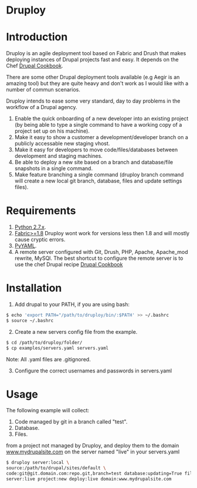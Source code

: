 Druploy
=======

# Introduction #

Druploy is an agile deployment tool based on Fabric and Drush that makes deploying instances of Drupal projects fast and easy.
It depends on the Chef [Drupal Cookbook](https://github.com/willieseabrook/drupal-cookbook).

There are some other Drupal deployment tools available (e.g Aegir is an amazing
tool) but they are quite heavy and don't work as I would like with a number of
commun scenarios.

Druploy intends to ease some very standard, day to day problems in the workflow
of a Drupal agency.

1. Enable the quick onboarding of a new developer into an existing project (by
   being able to type a single command to have a working copy of a project set
   up on his machine).
2. Make it easy to show a customer a development/developer branch on a publicly
   accessable new staging vhost.
3. Make it easy for developers to move code/files/databases between development
   and staging machines.
4. Be able to deploy a new site based on a branch and database/file snapshots
   in a single command.
5. Make feature branching a single command (druploy branch command will create
   a new local git branch, database, files and update settings files).

# Requirements #

1. [Python 2.7.x](http://www.python.org/).
2. [Fabric>=1.8](http://docs.fabfile.org/en/1.8/)
Druploy wont work for versions less then 1.8 and will mostly cause cryptic errors.
3. [PyYAML](http://pyyaml.org).
4.  A remote server configured with Git, Drush, PHP, Apache, Apache_mod rewrite, MySQl.
The best shortcut to configure the remote server is to use the chef Drupal
recipe [Drupal Cookbook](https://github.com/willieseabrook/drupal-cookbook)

# Installation #
1. Add drupal to your PATH, if you are using bash:

```bash
$ echo 'export PATH="/path/to/druploy/bin/:$PATH' >> ~/.bashrc
$ source ~/.bashrc
```

2. Create a new servers config file from the example.
```bash
$ cd /path/to/druploy/folder/
$ cp examples/servers.yaml servers.yaml
```
Note: All .yaml files are .gitignored.

3. Configure the correct usernames and passwords in servers.yaml

# Usage #

The following example will collect:

1. Code managed by git in a branch called "test".
2. Database.
3. Files.

from a project not managed by Druploy, and deploy them to the domain
www.mydrupalsite.com on the server named "live" in your servers.yaml

```bash
$ druploy server:local \
source:/path/to/drupal/sites/default \
code:git@git.domain.com:repo.git,branch=test database:updating=True files:updating=True \
server:live project:new deploy:live domain:www.mydrupalsite.com
```
